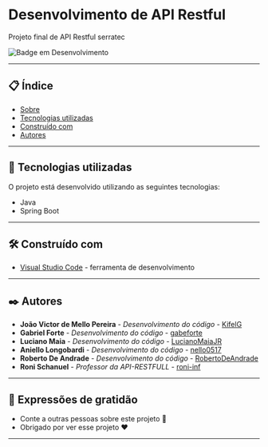 # Desenvolvimento de API Restful

Projeto final de API Restful serratec

![Badge em Desenvolvimento](https://img.shields.io/static/v1?label=STATUS&message=EM%20DESENVOLVIMENTO&color=GREEN&style=for-the-badge)

--- 

## 📋 Índice

- [Sobre](#desenvolvimento-de-api-restful)
- [Tecnologias utilizadas](#-tecnologias-utilizadas)
- [Construído com](#%EF%B8%8F-construído-com)
- [Autores](#%EF%B8%8F-autores)

--- 

## 🚀 Tecnologias utilizadas

O projeto está desenvolvido utilizando as seguintes tecnologias:

- Java
- Spring Boot

--- 

## 🛠️ Construído com

* [Visual Studio Code](https://code.visualstudio.com/) - ferramenta de desenvolvimento

--- 

## ✒️ Autores

* **João Victor de Mello Pereira** - *Desenvolvimento do código* - [KifelG](https://github.com/kifel)
* **Gabriel Forte** - *Desenvolvimento do código* - [gabeforte](https://github.com/gabeforte)
* **Luciano Maia** - *Desenvolvimento do código* - [LucianoMaiaJR](https://github.com/LucianoMaiaJR)
* **Aniello Longobardi** - *Desenvolvimento do código* - [nello0517](https://github.com/nello0517)
* **Roberto De Andrade** - *Desenvolvimento do código* - [RobertoDeAndrade](https://github.com/RobertoDeAndrade)
* **Roni Schanuel** - *Professor da API-RESTFULL* - [roni-inf](https://github.com/roni-inf)

--- 
 
## 🎁 Expressões de gratidão

* Conte a outras pessoas sobre este projeto 📢
* Obrigado por ver esse projeto ❤️

--- 
